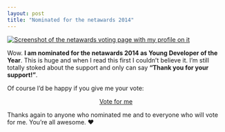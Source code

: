 ```yaml
---
layout: post
title: "Nominated for the netawards 2014"
---
```


[![Screenshot of the netawards voting page with my profile on it](//img-anselmhannemann.netdna-ssl.com/img/blog/nomination-netawards-2014.png)](https://thenetawards.com/vote/young-developer/anselm-hannemann/)

Wow. **I am nominated for the netawards 2014 as Young Developer of the Year**. This is huge and when I read this first I couldn’t believe it. I’m still totally stoked about the support and only can say **“Thank you for your support!”**.

Of course I’d be happy if you give me your vote:

<a class="btn--big--positive" style="display: block; text-align: center;" href="https://thenetawards.com/vote/young-developer/anselm-hannemann/">Vote for me</a>

Thanks again to anyone who nominated me and to everyone who will vote for me. You’re all awesome. &hearts;


